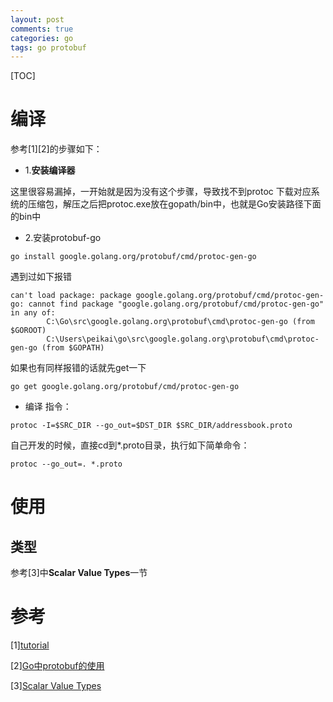 ```yaml
---
layout: post
comments: true
categories: go
tags: go protobuf
---
```


[TOC]

# 编译
参考[1][2]的步骤如下：

* 1.**安装编译器**

这里很容易漏掉，一开始就是因为没有这个步骤，导致找不到protoc
下载对应系统的压缩包，解压之后把protoc.exe放在gopath/bin中，也就是Go安装路径下面的bin中

* 2.安装protobuf-go

```
go install google.golang.org/protobuf/cmd/protoc-gen-go
```

遇到过如下报错

```
can't load package: package google.golang.org/protobuf/cmd/protoc-gen-go: cannot find package "google.golang.org/protobuf/cmd/protoc-gen-go" in any of:
        C:\Go\src\google.golang.org\protobuf\cmd\protoc-gen-go (from $GOROOT)
        C:\Users\peikai\go\src\google.golang.org\protobuf\cmd\protoc-gen-go (from $GOPATH)
```

如果也有同样报错的话就先get一下

```
go get google.golang.org/protobuf/cmd/protoc-gen-go
```

* 编译
指令：
```
protoc -I=$SRC_DIR --go_out=$DST_DIR $SRC_DIR/addressbook.proto
```

自己开发的时候，直接cd到*.proto目录，执行如下简单命令：

```
protoc --go_out=. *.proto
```

# 使用
## 类型
参考[3]中**Scalar Value Types**一节

# 参考
[1][tutorial](https://developers.google.com/protocol-buffers/docs/gotutorial)

[2][Go中protobuf的使用](https://blog.csdn.net/weixin_42117918/article/details/88920221)

[3][Scalar Value Types](https://developers.google.com/protocol-buffers/docs/proto3)